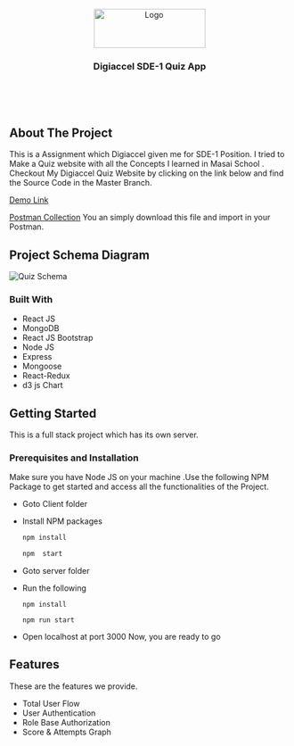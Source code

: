 
<!-- # marked-waves-859 -->

<br />
<div align="center">
  <a href="[https://github.com/rushi2784/Digiaccel-SDE-1-Quiz-App](https://github.com/rushi2784/Digiaccel-SDE-1-Quiz-App)">
    <img src="https://digiaccel.in/digiaccel.svg" alt="Logo" width="200" height="70">
  </a>

<h3 align="center">Digiaccel  SDE-1 Quiz App</h3>

  
</div>
<br/>
<br/>



<br/>

<!-- ABOUT THE PROJECT -->

## About The Project

This is a Assignment which Digiaccel given me for SDE-1 Position.
I tried to Make a Quiz website with all the Concepts I learned in Masai School . Checkout My Digiaccel Quiz Website  by clicking on the
link below and find the Source Code in the Master Branch.

[Demo Link](https://quiz-frontend-eight.vercel.app/)


[Postman Collection](https://drive.google.com/file/d/1PHiLlg4L-e8JDJVGqpk7pkvKYSwX8cTD/view?usp=sharing) You an simply download this file and import in your Postman. 



##  Project Schema Diagram

![Quiz Schema](https://user-images.githubusercontent.com/96285307/203134895-96b7082d-c2ad-453e-be8a-7d5744bdf6a5.png)
### Built With

- React JS
- MongoDB
- React JS Bootstrap
- Node JS
- Express
- Mongoose
- React-Redux
- d3 js Chart


<!-- GETTING STARTED -->

## Getting Started

This is a full stack project which has its own server. 

### Prerequisites and Installation

Make sure you have Node JS on your machine .Use the following NPM Package to get started and access all the functionalities of the Project.

- Goto Client folder

- Install NPM packages

  ```sh
  npm install

  npm  start
  ```

- Goto server folder
- Run the following

  ```
  npm install

  npm run start
  ```

- Open localhost at port 3000
  Now, you are ready to go
<!-- USAGE EXAMPLES -->

##  Features
These are the features we provide.
- Total User Flow
- User Authentication
- Role Base Authorization
- Score & Attempts Graph

